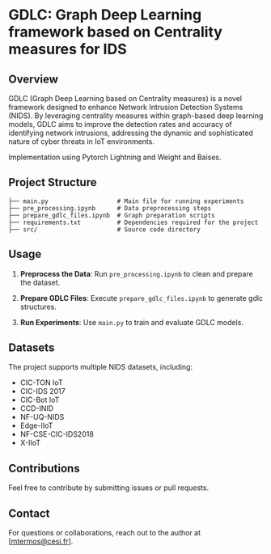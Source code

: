 # GDLC: Graph Deep Learning framework based on Centrality measures for IDS

## Overview
GDLC (Graph Deep Learning based on Centrality measures) is a novel framework designed to enhance Network Intrusion Detection Systems (NIDS). By leveraging centrality measures within graph-based deep learning models, GDLC aims to improve the detection rates and accuracy of identifying network intrusions, addressing the dynamic and sophisticated nature of cyber threats in IoT environments.

Implementation using Pytorch Lightning and Weight and Baises.

## Project Structure
```
├── main.py                   # Main file for running experiments
├── pre_processing.ipynb      # Data preprocessing steps
├── prepare_gdlc_files.ipynb  # Graph preparation scripts
├── requirements.txt          # Dependencies required for the project
├── src/                      # Source code directory
```

## Usage
1. **Preprocess the Data**:
   Run `pre_processing.ipynb` to clean and prepare the dataset.

2. **Prepare GDLC Files**:
   Execute `prepare_gdlc_files.ipynb` to generate gdlc structures.

3. **Run Experiments**:
   Use `main.py` to train and evaluate GDLC models.

## Datasets
The project supports multiple NIDS datasets, including:
- CIC-TON IoT
- CIC-IDS 2017
- CIC-Bot IoT
- CCD-INID
- NF-UQ-NIDS
- Edge-IIoT
- NF-CSE-CIC-IDS2018
- X-IIoT

## Contributions
Feel free to contribute by submitting issues or pull requests.

## Contact
For questions or collaborations, reach out to the author at [mtermos@cesi.fr].